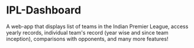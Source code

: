 # IPL-Dashboard
A web-app that displays list of teams in the Indian Premier League, access yearly records, individual team's record (year wise and since team inception), comparisons with opponents, and many more features!
